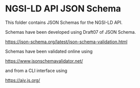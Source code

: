 # NGSI-LD API JSON Schema

This folder contains JSON Schemas for the NGSI-LD API.

Schemas have been developed using Draft07 of JSON Schema. 

https://json-schema.org/latest/json-schema-validation.html

Schemas have been validated online using 

https://www.jsonschemavalidator.net/

and from a CLI interface using 

https://ajv.js.org/

